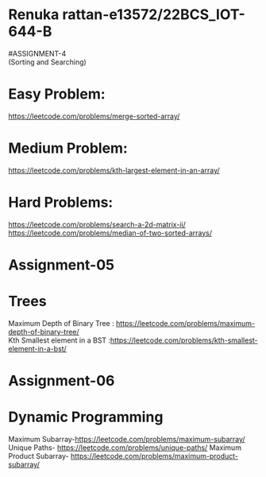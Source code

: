 # Renuka rattan-e13572/22BCS_IOT-644-B

#ASSIGNMENT-4<br>(Sorting and Searching)

# Easy Problem:
https://leetcode.com/problems/merge-sorted-array/<br>
# Medium Problem:
https://leetcode.com/problems/kth-largest-element-in-an-array/<br>
# Hard Problems:
https://leetcode.com/problems/search-a-2d-matrix-ii/<br>
https://leetcode.com/problems/median-of-two-sorted-arrays/<br>

# Assignment-05
# Trees
Maximum Depth of Binary Tree : https://leetcode.com/problems/maximum-depth-of-binary-tree/<br>
Kth Smallest element in a BST :https://leetcode.com/problems/kth-smallest-element-in-a-bst/<br>

# Assignment-06
# Dynamic Programming
Maximum Subarray-https://leetcode.com/problems/maximum-subarray/   </br>
Unique Paths- https://leetcode.com/problems/unique-paths/
Maximum Product Subarray- https://leetcode.com/problems/maximum-product-subarray/
























